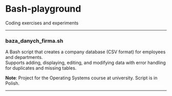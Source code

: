 # Bash-playground
Coding exercises and experiments

---

### baza_danych_firma.sh 

A Bash script that creates a company database (CSV format) for employees and departments.  
Supports adding, displaying, editing, and modifying data with error handling for duplicates and missing tables.  

**Note**: Project for the Operating Systems course at university. Script is in Polish.

---
